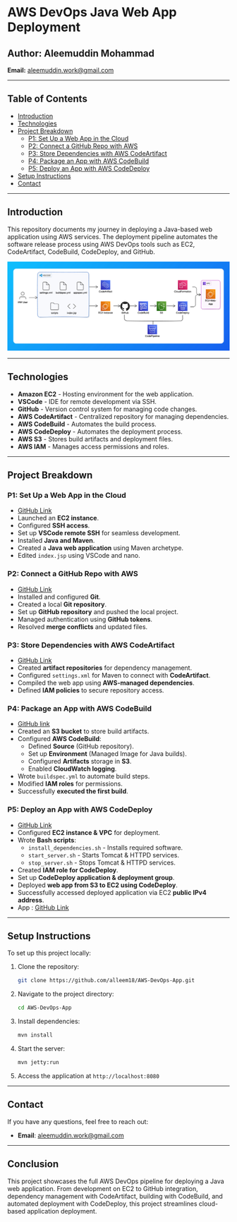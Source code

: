 # AWS DevOps Java Web App Deployment

## Author: Aleemuddin Mohammad  
**Email:** aleemuddin.work@gmail.com  

---

## Table of Contents
- [Introduction](#introduction)
- [Technologies](#technologies)
- [Project Breakdown](#project-breakdown)
  - [P1: Set Up a Web App in the Cloud](#p1-set-up-a-web-app-in-the-cloud)
  - [P2: Connect a GitHub Repo with AWS](#p2-connect-a-github-repo-with-aws)
  - [P3: Store Dependencies with AWS CodeArtifact](#p3-store-dependencies-with-aws-codeartifact)
  - [P4: Package an App with AWS CodeBuild](#p4-package-an-app-with-aws-codebuild)
  - [P5: Deploy an App with AWS CodeDeploy](#p5-deploy-an-app-with-aws-codedeploy)
- [Setup Instructions](#setup-instructions)
- [Contact](#contact)

---

## Introduction
This repository documents my journey in deploying a Java-based web application using AWS services. The deployment pipeline automates the software release process using AWS DevOps tools such as EC2, CodeArtifact, CodeBuild, CodeDeploy, and GitHub.

![Image](https://github.com/alleem18/AWS-DevOps-Java-Appdeployment/blob/main/54100DBE-88CE-4B98-966B-F22534D5C160.jpeg)

---

## Technologies
- **Amazon EC2** - Hosting environment for the web application.
- **VSCode** - IDE for remote development via SSH.
- **GitHub** - Version control system for managing code changes.
- **AWS CodeArtifact** - Centralized repository for managing dependencies.
- **AWS CodeBuild** - Automates the build process.
- **AWS CodeDeploy** - Automates the deployment process.
- **AWS S3** - Stores build artifacts and deployment files.
- **AWS IAM** - Manages access permissions and roles.

---

## Project Breakdown

### P1: Set Up a Web App in the Cloud 
- [GitHub Link](#https://github.com/alleem18/WebApp-AWS-Setup)
- Launched an **EC2 instance**.
- Configured **SSH access**.
- Set up **VSCode remote SSH** for seamless development.
- Installed **Java and Maven**.
- Created a **Java web application** using Maven archetype.
- Edited `index.jsp` using VSCode and nano.

### P2: Connect a GitHub Repo with AWS
- [GitHub Link](#https://github.com/alleem18/AWS-Devops-GitHub)
- Installed and configured **Git**.
- Created a local **Git repository**.
- Set up **GitHub repository** and pushed the local project.
- Managed authentication using **GitHub tokens**.
- Resolved **merge conflicts** and updated files.

### P3: Store Dependencies with AWS CodeArtifact
- [GitHub Link](#https://github.com/alleem18/P3-Dependencies-Codeartifact)
- Created **artifact repositories** for dependency management.
- Configured `settings.xml` for Maven to connect with **CodeArtifact**.
- Compiled the web app using **AWS-managed dependencies**.
- Defined **IAM policies** to secure repository access.

### P4: Package an App with AWS CodeBuild
- [GitHub link](#https://github.com/alleem18/P4-PackageApp_with_Codebuild)
- Created an **S3 bucket** to store build artifacts.
- Configured **AWS CodeBuild**:
  - Defined **Source** (GitHub repository).
  - Set up **Environment** (Managed Image for Java builds).
  - Configured **Artifacts** storage in **S3**.
  - Enabled **CloudWatch logging**.
- Wrote `buildspec.yml` to automate build steps.
- Modified **IAM roles** for permissions.
- Successfully **executed the first build**.

### P5: Deploy an App with AWS CodeDeploy
- [GitHub Link](#https://github.com/alleem18/P5-Deploy-App-with-CodeBuild)
- Configured **EC2 instance & VPC** for deployment.
- Wrote **Bash scripts**:
  - `install_dependencies.sh` - Installs required software.
  - `start_server.sh` - Starts Tomcat & HTTPD services.
  - `stop_server.sh` - Stops Tomcat & HTTPD services.
- Created **IAM role for CodeDeploy**.
- Set up **CodeDeploy application & deployment group**.
- Deployed **web app from S3 to EC2 using CodeDeploy**.
- Successfully accessed deployed application via EC2 **public IPv4 address**.
- App : [GitHub Link](#https://github.com/alleem18/AWS-Devops-App)

---

## Setup Instructions
To set up this project locally:

1. Clone the repository:
    ```bash
    git clone https://github.com/alleem18/AWS-DevOps-App.git
    ```
2. Navigate to the project directory:
    ```bash
    cd AWS-DevOps-App
    ```
3. Install dependencies:
    ```bash
    mvn install
    ```
4. Start the server:
    ```bash
    mvn jetty:run
    ```
5. Access the application at `http://localhost:8080`

---

## Contact
If you have any questions, feel free to reach out:
- **Email**: aleemuddin.work@gmail.com

---

## Conclusion
This project showcases the full AWS DevOps pipeline for deploying a Java web application. From development on EC2 to GitHub integration, dependency management with CodeArtifact, building with CodeBuild, and automated deployment with CodeDeploy, this project streamlines cloud-based application deployment.
